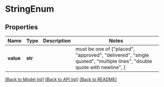 # StringEnum

## Properties
Name | Type | Description | Notes
------------ | ------------- | ------------- | -------------
**value** | **str** |  |  must be one of ["placed", "approved", "delivered", "single quoted", "multiple lines", "double quote   with newline", ]

[[Back to Model list]](../README.md#documentation-for-models) [[Back to API list]](../README.md#documentation-for-api-endpoints) [[Back to README]](../README.md)


